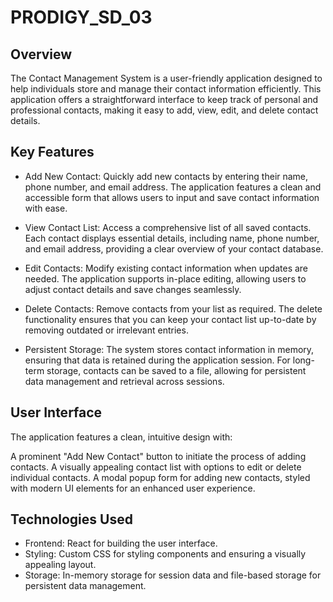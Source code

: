 
# PRODIGY_SD_03
## Overview
The Contact Management System is a user-friendly application designed to help individuals store and manage their contact information efficiently. This application offers a straightforward interface to keep track of personal and professional contacts, making it easy to add, view, edit, and delete contact details.

## Key Features
* Add New Contact: Quickly add new contacts by entering their name, phone number, and email address. The application features a clean and accessible form that allows users to input and save contact information with ease.

* View Contact List: Access a comprehensive list of all saved contacts. Each contact displays essential details, including name, phone number, and email address, providing a clear overview of your contact database.

* Edit Contacts: Modify existing contact information when updates are needed. The application supports in-place editing, allowing users to adjust contact details and save changes seamlessly.

* Delete Contacts: Remove contacts from your list as required. The delete functionality ensures that you can keep your contact list up-to-date by removing outdated or irrelevant entries.

* Persistent Storage: The system stores contact information in memory, ensuring that data is retained during the application session. For long-term storage, contacts can be saved to a file, allowing for persistent data management and retrieval across sessions.

## User Interface
The application features a clean, intuitive design with:

A prominent "Add New Contact" button to initiate the process of adding contacts.
A visually appealing contact list with options to edit or delete individual contacts.
A modal popup form for adding new contacts, styled with modern UI elements for an enhanced user experience.
## Technologies Used
* Frontend: React for building the user interface.
* Styling: Custom CSS for styling components and ensuring a visually appealing layout.
* Storage: In-memory storage for session data and file-based storage for persistent data management.

